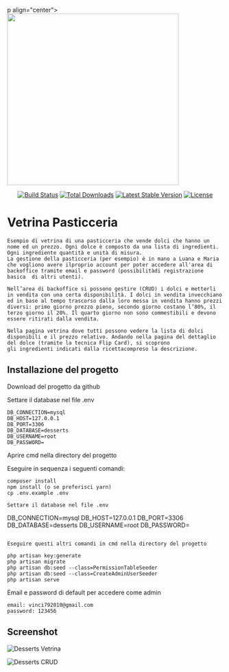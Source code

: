 p align="center"><a href="https://laravel.com" target="_blank"><img src="https://raw.githubusercontent.com/laravel/art/master/logo-lockup/5%20SVG/2%20CMYK/1%20Full%20Color/laravel-logolockup-cmyk-red.svg" width="400"></a></p>

<p align="center">
<a href="https://travis-ci.org/laravel/framework"><img src="https://travis-ci.org/laravel/framework.svg" alt="Build Status"></a>
<a href="https://packagist.org/packages/laravel/framework"><img src="https://img.shields.io/packagist/dt/laravel/framework" alt="Total Downloads"></a>
<a href="https://packagist.org/packages/laravel/framework"><img src="https://img.shields.io/packagist/v/laravel/framework" alt="Latest Stable Version"></a>
<a href="https://packagist.org/packages/laravel/framework"><img src="https://img.shields.io/packagist/l/laravel/framework" alt="License"></a>
</p>

# Vetrina Pasticceria  

    Esempio di vetrina di una pasticceria che vende dolci che hanno un nome ed un prezzo. Ogni dolce è composto da una lista di ingredienti. Ogni ingrediente quantità e unità di misura.
    La gestione della pasticceria (per esempio) è in mano a Luana e Maria che vogliono avere ilproprio account per poter accedere all'area di backoffice tramite email e password (possibilitàdi registrazione basica  di altri utenti).

    Nell’area di backoffice si possono gestire (CRUD) i dolci e metterli in vendita con una certa disponibilità. I dolci in vendita invecchiano ed in base al tempo trascorso dalla loro messa in vendita hanno prezzi diversi: primo giorno prezzo pieno, secondo giorno costano l’80%, il terzo giorno il 20%. Il quarto giorno non sono commestibili e devono essere ritirati dalla vendita.

    Nella pagina vetrina dove tutti possono vedere la lista di dolci disponibili e il prezzo relativo. Andando nella pagina del dettaglio del dolce (tramite la tecnica Flip Card), si scoprono
    gli ingredienti indicati dalla ricettacompreso la descrizione.

## Installazione del progetto

Download del progetto da github

Settare il database nel file .env 

```
DB_CONNECTION=mysql
DB_HOST=127.0.0.1
DB_PORT=3306
DB_DATABASE=desserts
DB_USERNAME=root
DB_PASSWORD=
```

Aprire cmd nella directory del progetto

Eseguire in sequenza i seguenti comandi:
```
composer install
npm install (o se preferisci yarn)
cp .env.example .env

Settare il database nel file .env 
```
DB_CONNECTION=mysql
DB_HOST=127.0.0.1
DB_PORT=3306
DB_DATABASE=desserts
DB_USERNAME=root
DB_PASSWORD=
```

Eseguire questi altri comandi in cmd nella directory del progetto

php artisan key:generate
php artisan migrate
php artisan db:seed --class=PermissionTableSeeder
php artisan db:seed --class=CreateAdminUserSeeder
php artisan serve
```

Email e password di default per accedere come admin

```
email: vinci792010@gmail.com
password: 123456
```

## Screenshot


![Desserts Vetrina](https://www.volpevincenzo.it/desserts/image/vetrina_desserts.jpg)


![Desserts CRUD](https://www.volpevincenzo.it/desserts/image/crud_desserts.jpg)
